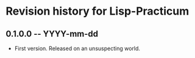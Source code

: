# Revision history for Lisp-Practicum

## 0.1.0.0 -- YYYY-mm-dd

* First version. Released on an unsuspecting world.
